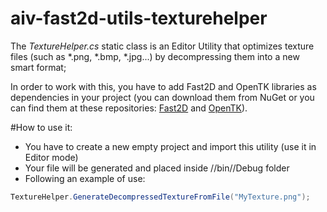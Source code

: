 # aiv-fast2d-utils-texturehelper
The *TextureHelper.cs* static class is an Editor Utility that optimizes texture files (such as *.png, *.bmp, *.jpg...) by decompressing them into a new smart format;

In order to work with this, you have to add Fast2D and OpenTK libraries as dependencies in your project
(you can download them from NuGet or you can find them at these repositories: [Fast2D](https://github.com/aiv01/aiv-fast2d) and [OpenTK](https://github.com/aiv01/opentk)).

#How to use it:
+ You have to create a new empty project and import this utility (use it in Editor mode)
+ Your file will be generated and placed inside <yourproject>//bin//Debug folder
+ Following an example of use:

```cs
TextureHelper.GenerateDecompressedTextureFromFile("MyTexture.png");
```
